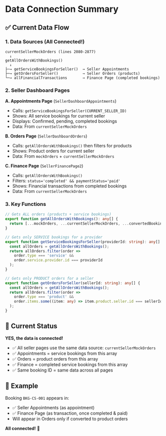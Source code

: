 # Data Connection Summary

## ✅ Current Data Flow

### 1. **Data Sources** (All Connected!)
```
currentSellerMockOrders (lines 2080-2877)
  ↓
getAllOrdersWithBookings()
  ↓
├─→ getServiceBookingsForSeller()  → Seller Appointments
├─→ getOrdersForSeller()           → Seller Orders (products)
└─→ allFinancialTransactions       → Finance Page (completed bookings)
```

### 2. **Seller Dashboard Pages**

**A. Appointments Page** (`SellerDashboardAppointments`)
- Calls: `getServiceBookingsForSeller(CURRENT_SELLER_ID)`
- Shows: All service bookings for current seller
- Displays: Confirmed, pending, completed bookings
- Data: From `currentSellerMockOrders`

**B. Orders Page** (`SellerDashboardOrders`)
- Calls: `getAllOrdersWithBookings()` then filters for products
- Shows: Product orders for current seller
- Data: From `mockOrders` + `currentSellerMockOrders`

**C. Finance Page** (`SellerFinancePage2`)
- Calls: `getAllOrdersWithBookings()` 
- Filters: `status='completed' && paymentStatus='paid'`
- Shows: Financial transactions from completed bookings
- Data: From `currentSellerMockOrders`

### 3. **Key Functions**

```typescript
// Gets ALL orders (products + service bookings)
export function getAllOrdersWithBookings(): any[] {
  return [...mockOrders, ...currentSellerMockOrders, ...convertedBookings];
}

// Gets only SERVICE bookings for a provider
export function getServiceBookingsForSeller(providerId: string): any[] {
  const allOrders = getAllOrdersWithBookings();
  return allOrders.filter(order => 
    order.type === 'service' && 
    order.service.provider.id === providerId
  );
}

// Gets only PRODUCT orders for a seller
export function getOrdersForSeller(sellerId: string): any[] {
  const allOrders = getAllOrdersWithBookings();
  return allOrders.filter(order => 
    order.type === 'product' && 
    order.items.some((item: any) => item.product.seller.id === sellerId)
  );
}
```

## 🎯 Current Status

**YES, the data is connected!**

- ✅ All seller pages use the same data source: `currentSellerMockOrders`
- ✅ Appointments = service bookings from this array
- ✅ Orders = product orders from this array  
- ✅ Finance = completed service bookings from this array
- ✅ Same booking ID = same data across all pages

## 📝 Example

Booking `BKG-CS-001` appears in:
- ✅ Seller Appointments (as appointment)
- ✅ Finance Page (as transaction, once completed & paid)
- Will appear in Orders only if converted to product orders

**All connected!** 🎉


